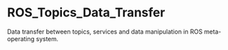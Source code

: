 # ROS_Topics_Data_Transfer
 Data transfer between topics, services and data manipulation in ROS meta-operating system.
